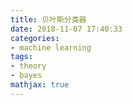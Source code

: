 ```yaml
---
title: 贝叶斯分类器
date: 2018-11-07 17:40:33
categories:
- machine learning
tags:
- theory
- bayes
mathjax: true
---
```

